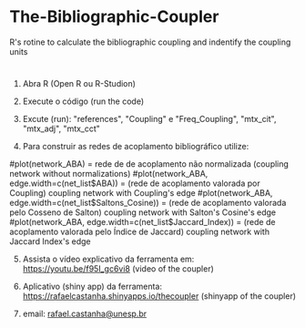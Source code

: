# The-Bibliographic-Coupler
R's rotine to calculate the bibliographic coupling and indentify the coupling units
#
1) Abra R (Open R ou R-Studion)
2) Execute o código (run the code)
3) Excute (run): "references", "Coupling" e "Freq_Coupling", "mtx_cit", "mtx_adj", "mtx_cct"

4) Para construir as redes de acoplamento bibliográfico utilize:

  #plot(network_ABA) = rede de de acoplamento não normalizada (coupling network without normalizations)
  #plot(network_ABA, edge.width=c(net_list$ABA)) = (rede de acoplamento valorada por Coupling) coupling network with Coupling's edge
  #plot(network_ABA, edge.width=c(net_list$Saltons_Cosine)) = (rede de acoplamento valorada pelo Cosseno de Salton) coupling network with Salton's Cosine's edge
  #plot(network_ABA, edge.width=c(net_list$Jaccard_Index)) = (rede de acoplamento valorada pelo Índice de Jaccard) coupling network with Jaccard Index's edge

5) Assista o vídeo explicativo da ferramenta em: https://youtu.be/f95I_gc6vi8 (video of the coupler)

7) Aplicativo (shiny app) da ferramenta: https://rafaelcastanha.shinyapps.io/thecoupler (shinyapp of the coupler)

8) email: rafael.castanha@unesp.br
